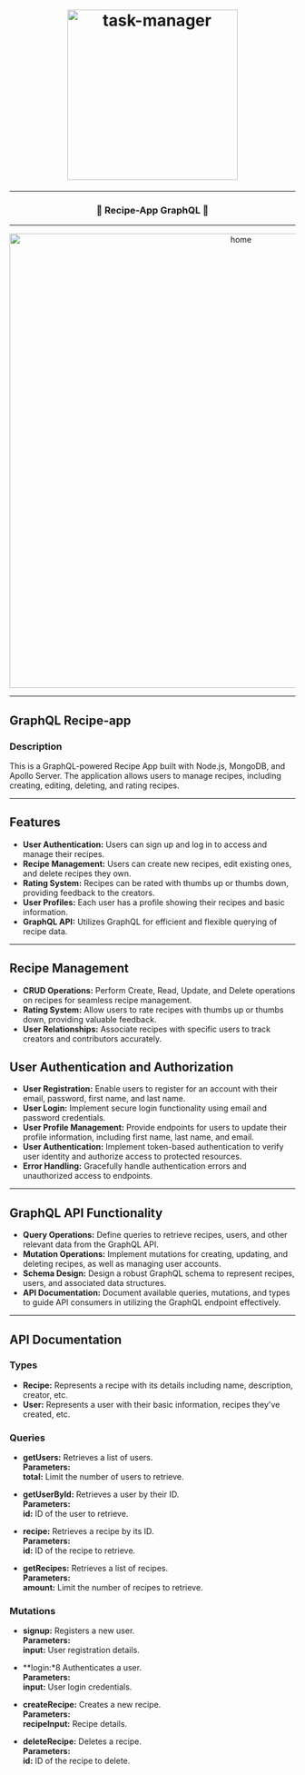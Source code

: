 <h1 align="center">
  <img
    width="300"
    alt="task-manager"
    src="https://live.staticflickr.com/65535/53558616560_a10fbebeaa_c.jpg">
</h1>

---
<h3 align="center">
  <strong>
      🪩 Recipe-App GraphQL 🪩

  </strong>
</h3>

---
<p align="center">
  <img 
    width="800"
    alt="home"
    src="https://live.staticflickr.com/65535/53557320442_872df9f018_z.jpg"/>
</p>

---

## GraphQL Recipe-app 
### Description

This is a GraphQL-powered Recipe App built with Node.js, MongoDB, and Apollo Server. The application allows users to manage recipes, including creating, editing, deleting, and rating recipes.

---

## Features

- **User Authentication:** Users can sign up and log in to access and manage their recipes.
- **Recipe Management:** Users can create new recipes, edit existing ones, and delete recipes they own.
- **Rating System:** Recipes can be rated with thumbs up or thumbs down, providing feedback to the creators.
- **User Profiles:** Each user has a profile showing their recipes and basic information.
- **GraphQL API:** Utilizes GraphQL for efficient and flexible querying of recipe data.

---

## Recipe Management

- **CRUD Operations:** Perform Create, Read, Update, and Delete operations on recipes for seamless recipe management.
- **Rating System:** Allow users to rate recipes with thumbs up or thumbs down, providing valuable feedback.
- **User Relationships:** Associate recipes with specific users to track creators and contributors accurately.

## User Authentication and Authorization

- **User Registration:** Enable users to register for an account with their email, password, first name, and last name.
- **User Login:** Implement secure login functionality using email and password credentials.
- **User Profile Management:** Provide endpoints for users to update their profile information, including first name, last name, and email.
- **User Authentication:** Implement token-based authentication to verify user identity and authorize access to protected resources.
- **Error Handling:** Gracefully handle authentication errors and unauthorized access to endpoints.

---

## GraphQL API Functionality

- **Query Operations:** Define queries to retrieve recipes, users, and other relevant data from the GraphQL API.
- **Mutation Operations:** Implement mutations for creating, updating, and deleting recipes, as well as managing user accounts.
- **Schema Design:** Design a robust GraphQL schema to represent recipes, users, and associated data structures.
- **API Documentation:** Document available queries, mutations, and types to guide API consumers in utilizing the GraphQL endpoint effectively.

---

## API Documentation

### Types

- **Recipe:** Represents a recipe with its details including name, description, creator, etc.
- **User:** Represents a user with their basic information, recipes they've created, etc.

### Queries

- **getUsers:** Retrieves a list of users.
  <br/>**Parameters:**
      </br>**total:** Limit the number of users to retrieve.

- **getUserById:** Retrieves a user by their ID.
<br/>**Parameters:**
<br/>**id:** ID of the user to retrieve.

- **recipe:** Retrieves a recipe by its ID.
<br/>**Parameters:**
<br/>**id:** ID of the recipe to retrieve.

- **getRecipes:** Retrieves a list of recipes.
<br/>**Parameters:**
<br/>**amount:** Limit the number of recipes to retrieve.

### Mutations

- **signup:** Registers a new user.
<br/>**Parameters:**
<br/>**input:** User registration details.

- **login:*8 Authenticates a user.
<br/>**Parameters:**
<br/>**input:** User login credentials.

- **createRecipe:** Creates a new recipe.
<br/>**Parameters:**
<br/>**recipeInput:** Recipe details.

- **deleteRecipe:** Deletes a recipe.
<br/> **Parameters:**
<br/> **id:** ID of the recipe to delete.
